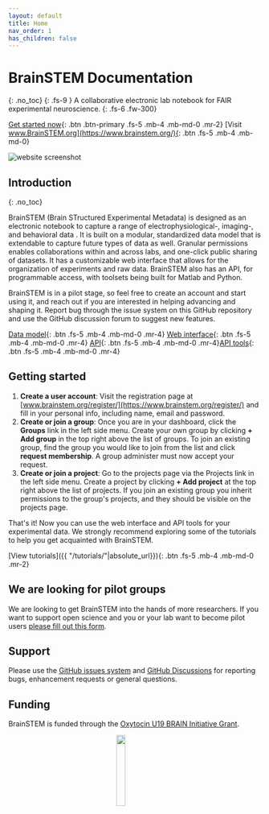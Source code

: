 ```yaml
---
layout: default
title: Home
nav_order: 1
has_children: false
---
```

# BrainSTEM Documentation
{: .no_toc}
{: .fs-9 }
A collaborative electronic lab notebook for FAIR experimental neuroscience.
{: .fs-6 .fw-300}

[Get started now](#getting-started){: .btn .btn-primary .fs-5 .mb-4 .mb-md-0 .mr-2} [Visit www.BrainSTEM.org](https://www.brainstem.org/){: .btn .fs-5 .mb-4 .mb-md-0}

![website screenshot](/assets/images/website_screenshot.jpg)

## Introduction
{: .no_toc}

BrainSTEM (Brain STructured Experimental Metadata) is designed as an electronic notebook to capture a range of electrophysiological-, imaging-, and behavioral data . It is built on a modular, standardized data model that is extendable to capture future types of data as well. Granular permissions enables collaborations within and across labs, and one-click public sharing of datasets. It has a customizable web interface that allows for the organization of experiments and raw data. BrainSTEM also has an API, for programmable access, with toolsets being built for Matlab and Python.

BrainSTEM is in a pilot stage, so feel free to create an account and start using it, and reach out if you are interested in helping advancing and shaping it. Report bug through the issue system on this GitHub repository and use the GitHub discussion forum to suggest new features.

[Data model]({{"/datamodel/"|absolute_url}}){: .btn .fs-5 .mb-4 .mb-md-0 .mr-4} [Web interface]({{"/webinterface/"|absolute_url}}){: .btn .fs-5 .mb-4 .mb-md-0 .mr-4} [API]({{"/api/"|absolute_url}}){: .btn .fs-5 .mb-4 .mb-md-0 .mr-4}[API tools]({{"/api-tools/"|absolute_url}}){: .btn .fs-5 .mb-4 .mb-md-0 .mr-4}

## Getting started

1. __Create a user account__: Visit the registration page at [www.brainstem.org/register/](https://www.brainstem.org/register/) and fill in your personal info, including name, email and password.
2. __Create or join a group__: Once you are in your dashboard, click the __Groups__ link in the left side menu. Create your own group by clicking __+ Add group__ in the top right above the list of groups. To join an existing group, find the group you would like to join from the list and click __request membership__. A group administer must now accept your request. 
3. __Create or join a project__: Go to the projects page via the Projects link in the left side menu. Create a project by clicking __+ Add project__ at the top right above the list of projects. If you join an existing group you inherit permissions to the group's projects, and they should be visible on the projects page. 

That's it! Now you can use the web interface and API tools for your experimental data. We strongly recommend exploring some of the tutorials to help you get acquainted with BrainSTEM.

[View tutorials]({{ "/tutorials/"|absolute_url}}){: .btn .fs-5 .mb-4 .mb-md-0 .mr-2}

## We are looking for pilot groups
We are looking to get BrainSTEM into the hands of more researchers. If you want to support open science and you or your lab want to become pilot users [please fill out this form](https://docs.google.com/forms/d/e/1FAIpQLSctFj4ek5Ib-1FQoi9KeGzCkg6o-cuM26oggNu8FYeKRqNpwg/viewform).

## Support
Please use the [GitHub issues system](https://github.com/brainstem-org/brainstem_support/issues) and [GitHub Discussions](https://github.com/brainstem-org/brainstem_support/discussions) for reporting bugs, enhancement requests or general questions.

## Funding
BrainSTEM is funded through the [Oxytocin U19 BRAIN Initiative Grant](https://med.nyu.edu/departments-institutes/neuroscience/research/shared-research-resources/oxytocin-u19-brain-initiative-grant).

<p align="center">
	<img src="/assets/images/brain_initiative.png" width="19%">&emsp;&emsp;&emsp;&emsp;
</p>
